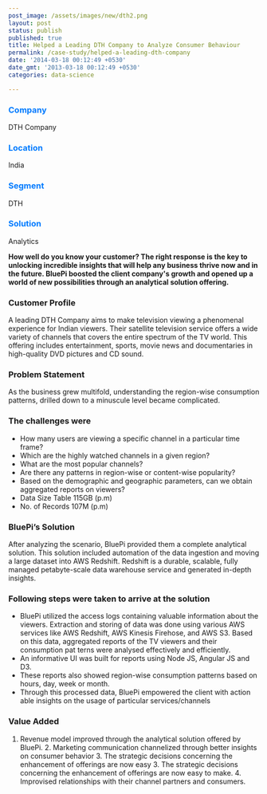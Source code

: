 ```yaml
---
post_image: /assets/images/new/dth2.png 
layout: post 
status: publish 
published: true 
title: Helped a Leading DTH Company to Analyze Consumer Behaviour 
permalink: /case-study/helped-a-leading-dth-company
date: '2014-03-18 00:12:49 +0530' 
date_gmt: '2013-03-18 00:12:49 +0530' 
categories: data-science

---
```

<div class="row"> 
<div class="col-lg-4">
     <div class="top-class-detail">
        <div class="row align-item-center">
           <div class="col-lg-12">
             <div class="case_top_box">
               <h3 style="color:#007bff;">Company </h3>
               <p>DTH Company</p>
              </div>
            </div>
            <div class="col-lg-12">
             <div class="case_top_box">
               <h3 style="color:#007bff;">Location</h3>
               <p>India</p>
              </div>
            </div>
            <div class="col-lg-12">
             <div class="case_top_box">
               <h3 style="color:#007bff;">Segment</h3>
               <p>DTH</p>
              </div>
            </div>
            <div class="col-lg-12">
             <div class="case_top_box">
               <h3 style="color:#007bff;"> Solution </h3>
               <p>Analytics</p>
              </div>
            </div>
         </div>
      </div>
    </div>
<div class="col-lg-8" markdown="1">

**How well do you know your customer? The right response is the key to unlocking incredible insights that will help any business thrive now and in the future. BluePi boosted the client company's growth and opened up a world of new possibilities through an analytical solution offering.**

### Customer Profile

A leading DTH Company aims to make television viewing a phenomenal experience for Indian viewers. Their satellite television service offers a wide variety of channels that covers the entire spectrum of the TV world. This offering includes entertainment, sports, movie news and documentaries in high-quality DVD pictures and CD sound.

### Problem Statement

As the business grew multifold, understanding the region-wise consumption patterns, drilled down to a minuscule level became complicated.

### The challenges were

+ How many users are viewing a specific channel in a particular time frame?
+ Which are the highly watched channels in a given region?
+ What are the most popular channels?
+ Are there any patterns in region-wise or content-wise popularity?
+ Based on the demographic and geographic parameters, can we obtain aggregated reports on viewers?
+ Data Size Table 115GB (p.m)
+ No. of Records 107M (p.m)

### BluePi’s Solution 
After analyzing the scenario, BluePi provided them a complete analytical solution. This solution included automation of the data ingestion and moving a large dataset into AWS Redshift. Redshift is a durable, scalable, fully managed petabyte-scale data warehouse service and generated in-depth insights.

### Following steps were taken to arrive at the solution

+ BluePi utilized the access logs containing valuable information about the viewers. Extraction and storing of data was done using various AWS services like AWS Redshift, AWS Kinesis Firehose, and AWS S3. Based on this data, aggregated reports of the TV viewers and their consumption pat terns were analysed effectively and efficiently.
+ An informative UI was built for reports using Node JS, Angular JS and D3.
+ These reports also showed region-wise consumption patterns based on hours, day, week or month.
+ Through this processed data, BluePi empowered the client with action able insights on the usage of particular services/channels

### Value Added 
1. Revenue model improved through the analytical solution offered by BluePi. 2. Marketing communication channelized through better insights on consumer behavior 3. The strategic decisions concerning the enhancement of offerings are now easy 3. The strategic decisions concerning the enhancement of offerings are now easy to make. 4. Improvised relationships with their channel partners and consumers.
</div>
</div>